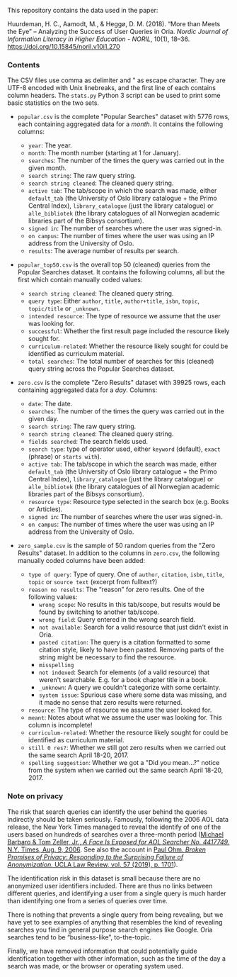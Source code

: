 This repository contains the data used in the paper:

Huurdeman, H. C., Aamodt, M., & Heggø, D. M. (2018). “More than Meets the Eye” – Analyzing the Success of User Queries in Oria. *Nordic Journal of Information Literacy in Higher Education - NORIL*, 10(1), 18–36. https://doi.org/10.15845/noril.v10i1.270


### Contents

The CSV files use comma as delimiter and " as escape character.
They are UTF-8 encoded with Unix linebreaks, and the first line of each contains column headers.
The `stats.py` Python 3 script can be used to print some basic statistics on the two sets.

* `popular.csv` is the complete "Popular Searches" dataset with 5776 rows, each containing aggregated data for a *month*. It contains the following columns:
	* `year`: The year.
	* `month`: The month number (starting at 1 for January).
	* `searches`: The number of the times the query was carried out in the given month.
	* `search string`: The raw query string.
	* `search string cleaned`: The cleaned query string.
	* `active tab`: The tab/scope in which the search was made, either `default_tab` (the University of Oslo library catalogue + the Primo Central Index), `library_catalogue` (just the library catalogue) or `alle_bibliotek` (the library catalogues of all Norwegian academic libraries part of the Bibsys consortium).
	* `signed in`: The number of searches where the user was signed-in.
	* `on campus`: The number of times where the user was using an IP address from the University of Oslo.
	* `results`: The average number of results per search.

* `popular_top50.csv` is the overall top 50 (cleaned) queries from the Popular Searches dataset. It contains the following columns, all but the first which contain manually coded values:
	* `search string cleaned`: The cleaned query string.
	* `query type`: Either `author`, `title`, `author+title`, `isbn`, `topic`, `topic/title` or `_unknown`.
	* `intended resource`: The type of resource we assume that the user was looking for.
	* `successful`: Whether the first result page included the resource likely sought for.
	* `curriculum-related`: Whether the resource likely sought for could be identified as curriculum material.
	* `total searches`: The total number of searches for this (cleaned) query string across the Popular Searches dataset.

* `zero.csv` is the complete "Zero Results" dataset with 39925 rows, each containing aggregated data for a *day*. Columns:
	* `date`: The date.
	* `searches`: The number of the times the query was carried out in the given day.
	* `search string`: The raw query string.
	* `search string cleaned`: The cleaned query string.
	* `fields searched`: The search fields used.
	* `search type`: type of operator used, either `keyword` (default), `exact` (phrase) or `starts with`).
	* `active tab`: The tab/scope in which the search was made, either `default_tab` (the University of Oslo library catalogue + the Primo Central Index), `library_catalogue` (just the library catalogue) or `alle_bibliotek` (the library catalogues of all Norwegian academic libraries part of the Bibsys consortium).
	* `resource type`: Resource type selected in the search box (e.g. Books or Articles).
	* `signed in`: The number of searches where the user was signed-in.
	* `on campus`: The number of times where the user was using an IP address from the University of Oslo.

* `zero_sample.csv` is the sample of 50 random queries from the "Zero Results" dataset. In addition to the columns in `zero.csv`, the following manually coded columns have been added:
	* `type of query`: Type of query. One of `author`, `citation`, `isbn`, `title`, `topic` or `source text` (excerpt from fulltext?)
	* `reason no results`: The “reason” for zero results. One of the following values:
	  * `wrong scope`: No results in this tab/scope, but results would be found by switching to another tab/scope.
	  * `wrong field`: Query entered in the wrong search field.
	  * `not available`: Search for a valid resource that just didn't exist in Oria.
	  * `pasted citation`: The query is a citation formatted to some citation style, likely to have been pasted. Removing parts of the string might be necessary to find the resource.
	  * `misspelling`
	  * `not indexed`: Search for elements (of a valid resource) that weren't searchable. E.g. for a book chapter title in a book.
	  * `_unknown`: A query we couldn't categorize with some certainty.
	  * `system issue`: Spurious case where some data was missing, and it made no sense that zero results were returned.
	* `resource`: The type of resource we assume the user looked for.
	* `meant`: Notes about what we assume the user was looking for. This column is incomplete!
	* `curriculum-related`: Whether the resource likely sought for could be identified as curriculum material.
	* `still 0 res?`: Whether we still got zero results when we carried out the same search April 18-20, 2017.
	* `spelling suggestion`: Whether we got a "Did you mean...?" notice from the system when we carried out the same search April 18-20, 2017.


### Note on privacy

The risk that search queries can identify the user behind the queries indirectly should be taken seriously.
Famously, following the 2006 AOL data release, the New York Times managed to reveal the identify of one of the users based on hundreds of searches over a three-month period ([Michael Barbaro & Tom Zeller, Jr., *A Face Is Exposed for AOL Searcher No. 4417749.* N.Y. Times, Aug.  9, 2006](https://www.nytimes.com/2006/08/09/technology/09aol.html?_r=0). See also the account in [Paul Ohm. *Broken Promises of Privacy: Responding to the Surprising Failure of Anonymization.* UCLA Law Review, vol. 57 (2019), p. 1701](https://papers.ssrn.com/sol3/papers.cfm?abstract_id=1450006)).

The identification risk in this dataset is small because there are no anonymized user identifiers included. There are thus no links between different queries, and identifying a user from a single query is much harder than identifying one from a series of queries over time.

There is nothing that prevents a single query from being revealing, but we have yet to see examples of anything that resembles the kind of revealing searches you find in general purpose search engines like Google. Oria searches tend to be “business-like”, to-the-topic.

Finally, we have removed information that could potentially guide identification together with other information, such as the time of the day a search was made, or the browser or operating system used.
